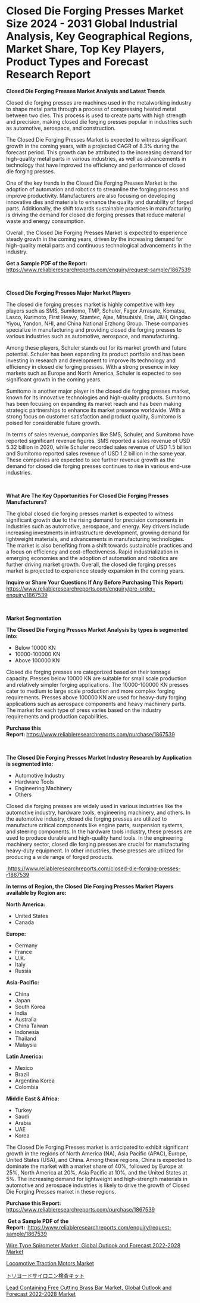 <p><h1>Closed Die Forging Presses Market Size 2024 - 2031 Global Industrial Analysis, Key Geographical Regions, Market Share, Top Key Players, Product Types and Forecast Research Report</h1></p><p><strong>Closed Die Forging Presses Market Analysis and Latest Trends</strong></p>
<p><p>Closed die forging presses are machines used in the metalworking industry to shape metal parts through a process of compressing heated metal between two dies. This process is used to create parts with high strength and precision, making closed die forging presses popular in industries such as automotive, aerospace, and construction.</p><p>The Closed Die Forging Presses Market is expected to witness significant growth in the coming years, with a projected CAGR of 8.3% during the forecast period. This growth can be attributed to the increasing demand for high-quality metal parts in various industries, as well as advancements in technology that have improved the efficiency and performance of closed die forging presses.</p><p>One of the key trends in the Closed Die Forging Presses Market is the adoption of automation and robotics to streamline the forging process and improve productivity. Manufacturers are also focusing on developing innovative dies and materials to enhance the quality and durability of forged parts. Additionally, the shift towards sustainable practices in manufacturing is driving the demand for closed die forging presses that reduce material waste and energy consumption.</p><p>Overall, the Closed Die Forging Presses Market is expected to experience steady growth in the coming years, driven by the increasing demand for high-quality metal parts and continuous technological advancements in the industry.</p></p>
<p><strong>Get a Sample PDF of the Report:&nbsp;</strong> <a href="https://www.reliableresearchreports.com/enquiry/request-sample/1867539">https://www.reliableresearchreports.com/enquiry/request-sample/1867539</a></p>
<p>&nbsp;</p>
<p><strong>Closed Die Forging Presses Major Market Players</strong></p>
<p><p>The closed die forging presses market is highly competitive with key players such as SMS, Sumitomo, TMP, Schuler, Fagor Arrasate, Komatsu, Lasco, Kurimoto, First Heavy, Stamtec, Ajax, Mitsubishi, Erie, J&H, Qingdao Yiyou, Yandon, NHI, and China National Erzhong Group. These companies specialize in manufacturing and providing closed die forging presses to various industries such as automotive, aerospace, and manufacturing.</p><p>Among these players, Schuler stands out for its market growth and future potential. Schuler has been expanding its product portfolio and has been investing in research and development to improve its technology and efficiency in closed die forging presses. With a strong presence in key markets such as Europe and North America, Schuler is expected to see significant growth in the coming years.</p><p>Sumitomo is another major player in the closed die forging presses market, known for its innovative technologies and high-quality products. Sumitomo has been focusing on expanding its market reach and has been making strategic partnerships to enhance its market presence worldwide. With a strong focus on customer satisfaction and product quality, Sumitomo is poised for considerable future growth.</p><p>In terms of sales revenue, companies like SMS, Schuler, and Sumitomo have reported significant revenue figures. SMS reported a sales revenue of USD 5.32 billion in 2020, while Schuler recorded sales revenue of USD 1.5 billion and Sumitomo reported sales revenue of USD 1.2 billion in the same year. These companies are expected to see further revenue growth as the demand for closed die forging presses continues to rise in various end-use industries.</p></p>
<p>&nbsp;</p>
<p><strong>What Are The Key Opportunities For Closed Die Forging Presses Manufacturers?</strong></p>
<p><p>The global closed die forging presses market is expected to witness significant growth due to the rising demand for precision components in industries such as automotive, aerospace, and energy. Key drivers include increasing investments in infrastructure development, growing demand for lightweight materials, and advancements in manufacturing technologies. The market is also benefiting from a shift towards sustainable practices and a focus on efficiency and cost-effectiveness. Rapid industrialization in emerging economies and the adoption of automation and robotics are further driving market growth. Overall, the closed die forging presses market is projected to experience steady expansion in the coming years.</p></p>
<p><strong>Inquire or Share Your Questions If Any Before Purchasing This Report:</strong> <a href="https://www.reliableresearchreports.com/enquiry/pre-order-enquiry/1867539">https://www.reliableresearchreports.com/enquiry/pre-order-enquiry/1867539</a></p>
<p>&nbsp;</p>
<p><strong>Market Segmentation</strong></p>
<p><strong>The Closed Die Forging Presses Market Analysis by types is segmented into:</strong></p>
<p><ul><li>Below 10000 KN</li><li>10000-100000 KN</li><li>Above 100000 KN</li></ul></p>
<p><p>Closed die forging presses are categorized based on their tonnage capacity. Presses below 10000 KN are suitable for small scale production and relatively simpler forging applications. The 10000-100000 KN presses cater to medium to large scale production and more complex forging requirements. Presses above 100000 KN are used for heavy-duty forging applications such as aerospace components and heavy machinery parts. The market for each type of press varies based on the industry requirements and production capabilities.</p></p>
<p><strong>Purchase this Report:&nbsp;</strong><a href="https://www.reliableresearchreports.com/purchase/1867539">https://www.reliableresearchreports.com/purchase/1867539</a></p>
<p>&nbsp;</p>
<p><strong>The Closed Die Forging Presses Market Industry Research by Application is segmented into:</strong></p>
<p><ul><li>Automotive Industry</li><li>Hardware Tools</li><li>Engineering Machinery</li><li>Others</li></ul></p>
<p><p>Closed die forging presses are widely used in various industries like the automotive industry, hardware tools, engineering machinery, and others. In the automotive industry, closed die forging presses are utilized to manufacture critical components like engine parts, suspension systems, and steering components. In the hardware tools industry, these presses are used to produce durable and high-quality hand tools. In the engineering machinery sector, closed die forging presses are crucial for manufacturing heavy-duty equipment. In other industries, these presses are utilized for producing a wide range of forged products.</p></p>
<p><a href="https://www.reliableresearchreports.com/closed-die-forging-presses-r1867539">&nbsp;https://www.reliableresearchreports.com/closed-die-forging-presses-r1867539</a></p>
<p><strong>In terms of Region, the Closed Die Forging Presses Market Players available by Region are:</strong></p>
<p>
    <p> <strong> North America: </strong>
        <ul>
            <li>United States</li>
            <li>Canada</li>
        </ul>
        </p> 
    <p> <strong> Europe: </strong>
        <ul>
            <li>Germany</li>
            <li>France</li>
            <li>U.K.</li>
            <li>Italy</li>
            <li>Russia</li>
        </ul>
        </p> 
    <p> <strong> Asia-Pacific: </strong>
        <ul>
            <li>China</li>
            <li>Japan</li>
            <li>South Korea</li>
            <li>India</li>
            <li>Australia</li>
            <li>China Taiwan</li>
            <li>Indonesia</li>
            <li>Thailand</li>
            <li>Malaysia</li>
        </ul>
        </p> 
    <p> <strong> Latin America: </strong>
        <ul>
            <li>Mexico</li>
            <li>Brazil</li>
            <li>Argentina Korea</li>
            <li>Colombia</li>
        </ul>
        </p> 
    <p> <strong> Middle East & Africa: </strong>
        <ul>
            <li>Turkey</li>
            <li>Saudi</li>
            <li>Arabia</li>
            <li>UAE</li>
            <li>Korea</li>
        </ul>
    </p>
    </p>
<p><p>The Closed Die Forging Presses market is anticipated to exhibit significant growth in the regions of North America (NA), Asia Pacific (APAC), Europe, United States (USA), and China. Among these regions, China is expected to dominate the market with a market share of 40%, followed by Europe at 25%, North America at 20%, Asia Pacific at 10%, and the United States at 5%. The increasing demand for lightweight and high-strength materials in automotive and aerospace industries is likely to drive the growth of Closed Die Forging Presses market in these regions.</p></p>
<p><strong>Purchase this Report: </strong><a href="https://www.reliableresearchreports.com/purchase/1867539">https://www.reliableresearchreports.com/purchase/1867539</a></p>
<p>&nbsp;<strong>Get a Sample PDF of the Report:&nbsp;&nbsp;</strong><a href="https://www.reliableresearchreports.com/enquiry/request-sample/1867539">https://www.reliableresearchreports.com/enquiry/request-sample/1867539</a></p>
<p><strong></strong></p>
<p><p><a href="https://www.linkedin.com/pulse/global-wire-type-spirometer-market-outlook-forecast-2022-2028-xtubf?trackingId=EWLHxYXc1CBnCqW30Yq9ow%3D%3D">Wire Type Spirometer Market, Global Outlook and Forecast 2022-2028 Market</a></p><p><a href="https://github.com/sosoelmasry38/Market-Research-Report-List-1/blob/main/locomotive-traction-motors-market.md">Locomotive Traction Motors Market</a></p><p><a href="https://github.com/AaronVargas43/Market-Research-Report-List-2/blob/main/7485244164362.md">トリヨードサイロニン検査キット</a></p><p><a href="https://www.linkedin.com/pulse/exploring-lead-containing-free-cutting-brass-bar-market-global-tg9mf?trackingId=qsnV%2FLlcw3J1lZyv4FR5yA%3D%3D">Lead Containing Free Cutting Brass Bar Market, Global Outlook and Forecast 2022-2028 Market</a></p></p>